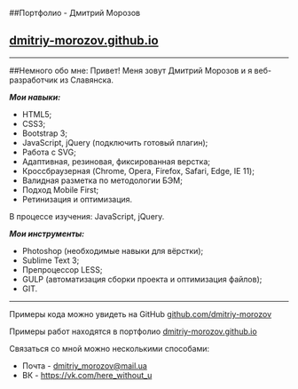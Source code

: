 ##Портфолио - Дмитрий Морозов
## [dmitriy-morozov.github.io](https://dmitriy-morozov.github.io)
---
##Немного обо мне:
Привет! Меня зовут Дмитрий Морозов и я веб-разработчик из Славянска. 

***Мои навыки:***

- HTML5;
- CSS3;
- Bootstrap 3;
- JavaScript, jQuery (подключить готовый плагин);
- Работа с SVG;
- Адаптивная, резиновая, фиксированная верстка;
- Кроссбраузерная (Chrome, Opera, Firefox, Safari, Edge, IE 11);
- Валидная разметка по методологии БЭМ;
- Подход Mobile First;
- Ретинизация и оптимизация.

В процессе изучения: JavaScript, jQuery.


***Мои инструменты:***

- Photoshop (необходимые навыки для вёрстки);
- Sublime Text 3;  
- Препроцессор LESS;
- GULP (автоматизация сборки проекта и оптимизация файлов);
- GIT. 

---
Примеры кода можно увидеть на GitHub [github.com/dmitriy-morozov](https://github.com/dmitriy-morozov)

Примеры работ находятся в портфолио [dmitriy-morozov.github.io](https://dmitriy-morozov.github.io)

Связаться со мной можно несколькими способами:
* Почта - dmitriy_morozov@mail.ua
* ВК - https://vk.com/here_without_u



